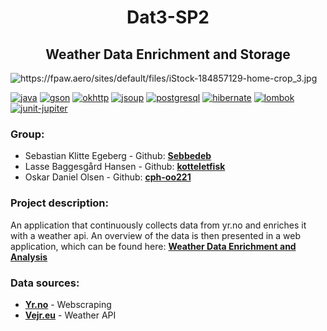[java]: https://img.shields.io/badge/java-v17-blue
[gson]: https://img.shields.io/badge/gson-v2.10.1-blue
[okhttp]: https://img.shields.io/badge/okhttp-v4.2.2-blue
[jsoup]: https://img.shields.io/badge/jsoup-v1.16.1-blue
[postgresql]: https://img.shields.io/badge/postgresql-v42.6.0-blue
[hibernate]: https://img.shields.io/badge/hibernate--core-v6.2.4.Final-blue
[lombok]: https://img.shields.io/badge/lombok-v1.18.28-blue
[junit-jupiter]: https://img.shields.io/badge/junit-v5.9.1-blue
[tomcat9]: https://img.shields.io/badge/tomcat-v9.0.54-blue





<div align="center">
    <h1>Dat3-SP2</h1>
    <h2>Weather Data Enrichment and Storage</h2>
</div>
    
<img src="https://fpaw.aero/sites/default/files/iStock-184857129-home-crop_3.jpg" alt="https://fpaw.aero/sites/default/files/iStock-184857129-home-crop_3.jpg">


[![java][]]() 
[![gson][]]()
[![okhttp][]]()
[![jsoup][]]()
[![postgresql][]]()
[![hibernate][]]()
[![lombok][]]()
[![junit-jupiter][]]()


### Group:
* Sebastian Klitte Egeberg - Github: **[Sebbedeb](https://github.com/Sebbedeb)**
* Lasse Baggesgård Hansen - Github: **[kotteletfisk](https://github.com/kotteletfisk)**
* Oskar Daniel Olsen - Github: **[cph-oo221](https://github.com/cph-oo221)**


### Project description:
An application that continuously collects data from yr.no and enriches it with a weather api.
An overview of the data is then presented in a web application, which can be found here:
**[Weather Data Enrichment and Analysis](http://64.226.113.14:8080/WeatherWeb-SP2-1.0-SNAPSHOT/)**

### Data sources:
* **[Yr.no](https://www.yr.no/)** - Webscraping
* **[Vejr.eu](https://vejr.eu/pages/api-documentation)** - Weather API
